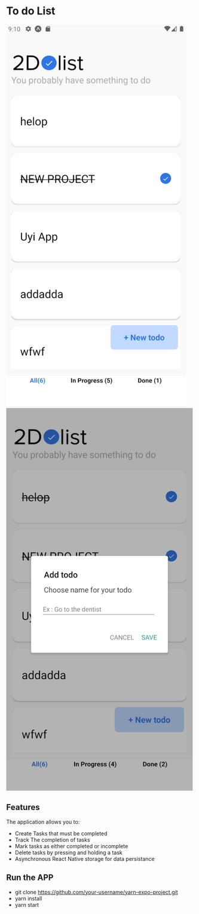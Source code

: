 # To do List

![alt text](assets/firstpage.png)
![alt text](assets/addtodo.png)

## Features

The application allows you to:

- Create Tasks that must be completed
- Track The completion of tasks
- Mark tasks as either completed or incomplete
- Delete tasks by pressing and holding a task
- Asynchronous React Native storage for data persistance

## Run the APP

- git clone https://github.com/your-username/yarn-expo-project.git
- yarn install
- yarn start
